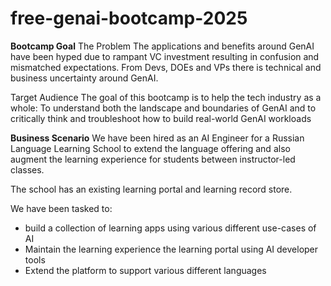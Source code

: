 # free-genai-bootcamp-2025

**Bootcamp Goal**
The Problem
The applications and benefits around GenAI have been hyped due to rampant VC investment resulting in confusion and mismatched expectations. From Devs, DOEs and VPs there is technical and business uncertainty around GenAI.

Target Audience
The goal of this bootcamp is to help the tech industry as a whole:
To understand both the landscape and boundaries of GenAI and to critically think and troubleshoot how to build real-world GenAI workloads

**Business Scenario**
We have been hired as an AI Engineer for a Russian Language Learning School to extend the language offering and also augment the learning experience for students between instructor-led classes.

The school has an existing learning portal and learning record store. 

We have been tasked to:
- build a collection of learning apps using various different use-cases of AI
- Maintain the learning experience the learning portal using AI developer tools
- Extend the platform to support various different languages
